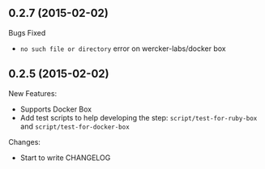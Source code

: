 ## 0.2.7 (2015-02-02)

Bugs Fixed

* `no such file or directory` error on wercker-labs/docker box

## 0.2.5 (2015-02-02)

New Features:

* Supports Docker Box
* Add test scripts to help developing the step: `script/test-for-ruby-box` and `script/test-for-docker-box`

Changes:

* Start to write CHANGELOG
